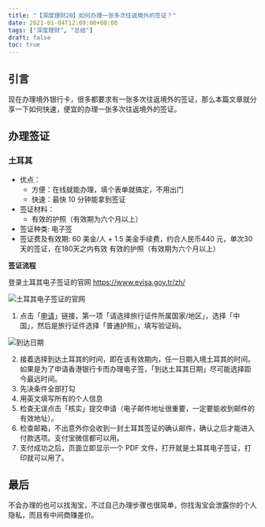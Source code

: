 ```yaml
---
title: "【深度理财20】如何办理一张多次往返境外的签证？"
date: 2021-01-04T12:09:00+08:00
tags: ["深度理财", "总结"]
draft: false
toc: true
---
```


## 引言

现在办理境外银行卡，很多都要求有一张多次往返境外的签证，那么本篇文章就分享一下如何快速，便宜的办理一张多次往返境外的签证。

## 办理签证

### 土耳其

- 优点：
    - 方便：在线就能办理，填个表单就搞定，不用出门
    - 快速：最快 10 分钟能拿到签证
- 签证材料：
    - 有效的护照（有效期为六个月以上）
- 签证种类: 电子签
- 签证费及有效期: 60 美金/人 + 1.5 美金手续费，约合人民币440 元，单次30天的签证，在180天之内有效
有效的护照（有效期为六个月以上）

<!--more-->

**签证流程** 

登录土耳其电子签证的官网 https://www.evisa.gov.tr/zh/

![土耳其电子签证的官网](https://blog-1251237404.cos.ap-guangzhou.myqcloud.com/20210111wFfUuj.jpg!s)

1. 点击「[申请](https://www.evisa.gov.tr/zh/apply/)」链接，第一项「请选择旅行证件所属国家/地区」，选择「中国」，然后是旅行证件选择「普通护照」，填写验证码。

![到达日期](https://blog-1251237404.cos.ap-guangzhou.myqcloud.com/20210111ffEonV.png)

2. 接着选择到达土耳其的时间，即在该有效期内，任一日期入境土耳其的时间。如果是为了申请香港银行卡而办理电子签，「到达土耳其日期」尽可能选择距今最远时间。
3. 先决条件全部打勾
4. 用英文填写所有的个人信息
5. 检查无误点击「核实」提交申请（电子邮件地址很重要，一定要能收到邮件的有效地址）。
6. 检查邮箱，不出意外你会收到一封土耳其签证的确认邮件，确认之后才能进入付款选项。支付宝微信都可以用。
7. 支付成功之后，页面立即显示一个 PDF 文件，打开就是土耳其电子签证，打印就可以用了。


## 最后

不会办理的也可以找淘宝，不过自己办理步骤也很简单，你找淘宝会泄露你的个人隐私，而且有中间商赚差价。